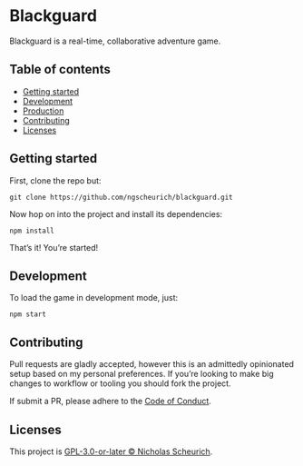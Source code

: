 # Blackguard

Blackguard is a real-time, collaborative adventure game.

## Table of contents

- [Getting started](#getting-started)
- [Development](#development)
- [Production](#production)
- [Contributing](#contributing)
- [Licenses](#licenses)

## Getting started

First, clone the repo but:

    git clone https://github.com/ngscheurich/blackguard.git

Now hop on into the project and install its dependencies:

    npm install

That’s it! You’re started!

## Development

To load the game in development mode, just:

    npm start

## Contributing

Pull requests are gladly accepted, however this is an admittedly opinionated setup based on my personal preferences. If you’re looking to make big changes to workflow or tooling you should fork the project.

If submit a PR, please adhere to the [Code of Conduct](https://github.com/ngscheurich/blackguard/blob/master/CODE_OF_CONDUCT.md).

## Licenses

This project is [GPL-3.0-or-later © Nicholas Scheurich](https://github.com/ngscheurich/blackguard/blob/master/LICENSE).
